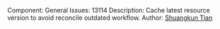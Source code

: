 Component: General
Issues: 13114
Description: Cache latest resource version to avoid reconcile outdated workflow.
Author: [Shuangkun Tian](https://github.com/shuangkun)
